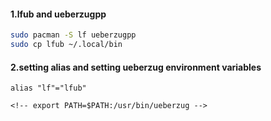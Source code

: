 #### 1.lfub and ueberzugpp

```sh
sudo pacman -S lf ueberzugpp
sudo cp lfub ~/.local/bin
```

#### 2.setting alias and setting ueberzug environment variables

```zshrc
alias "lf"="lfub"

<!-- export PATH=$PATH:/usr/bin/ueberzug -->
```
